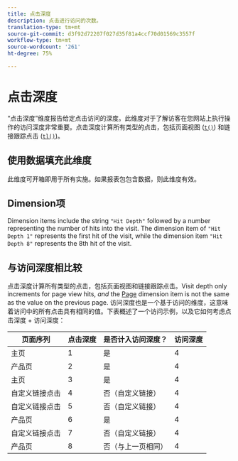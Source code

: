 ```yaml
---
title: 点击深度
description: 点击进行访问的次数。
translation-type: tm+mt
source-git-commit: d3f92d72207f027d35f81a4ccf70d01569c3557f
workflow-type: tm+mt
source-wordcount: '261'
ht-degree: 75%

---
```



# 点击深度

“点击深度”维度报告给定点击访问的深度。此维度对于了解访客在您网站上执行操作的访问深度非常重要。点击深度计算所有类型的点击，包括页面视图 ([`t()`](/help/implement/vars/functions/t-method.md)) 和链接跟踪点击 ([`tl()`](/help/implement/vars/functions/tl-method.md))。

## 使用数据填充此维度

此维度可开箱即用于所有实施。如果报表包包含数据，则此维度有效。

## Dimension项

Dimension items include the string `"Hit Depth"` followed by a number representing the number of hits into the visit. The dimension item of `"Hit Depth 1"` represents the first hit of the visit, while the dimension item `"Hit Depth 8"` represents the 8th hit of the visit.

## 与访问深度相比较

点击深度计算所有类型的点击，包括页面视图和链接跟踪点击。Visit depth only increments for page view hits, _and_ the [Page](page.md) dimension item is not the same as the value on the previous page. 访问深度也是一个基于访问的维度，这意味着访问中的所有点击具有相同的值。下表概述了一个访问示例，以及它如何考虑点击深度 + 访问深度：

| 页面序列 | 点击深度 | 是否计入访问深度？ | 访问深度 |
| --- | --- | --- | --- |
| 主页 | 1 | 是 | 4 |
| 产品页 | 2 | 是 | 4 |
| 主页 | 3 | 是 | 4 |
| 自定义链接点击 | 4 | 否（自定义链接） | 4 |
| 自定义链接点击 | 5 | 否（自定义链接） | 4 |
| 产品页 | 6 | 是 | 4 |
| 自定义链接点击 | 7 | 否（自定义链接） | 4 |
| 产品页 | 8 | 否（与上一页相同） | 4 |
